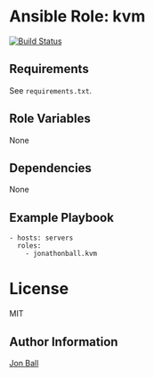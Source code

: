 # Ansible Role: kvm

[![Build Status](https://travis-ci.org/jonathonball/ansible-role-kvm.svg?branch=main)](https://travis-ci.org/jonathonball/ansible-role-kvm)

## Requirements

See `requirements.txt`.

## Role Variables

None

## Dependencies

None

## Example Playbook

    - hosts: servers
      roles:
        - jonathonball.kvm

# License

MIT

## Author Information

[Jon Ball](mailto:jonathon.ball@gmail.com)
